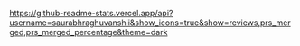 https://github-readme-stats.vercel.app/api?username=saurabhraghuvanshii&show_icons=true&show=reviews,prs_merged,prs_merged_percentage&theme=dark
